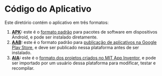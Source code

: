 # Código do Aplicativo

Este diretório contém o aplicativo em três formatos:

 1. **[APK](jogo_da_velha.apk):** este é o [formato
    padrão](https://developer.android.com/studio/intro/index.html?hl=pt-br)
    para pacotes de software em dispositivos Android, e pode ser instalado
    diretamente.
 2. **[AAB](jogo_da_velha.aab):** este é o formato padrão para [publicação de
    aplicativos na Google Play
    Store](https://developer.android.com/guide/app-bundle), e deve ser
    publicado nessa plataforma antes de ser instalado.
 3. **[AIA](jogo_da_velha.aia):** este é o [formato dos projetos criados no MIT
    App Inventor](https://appinventor.mit.edu/explore/ai2/share), e pode ser
    importado por um usuário dessa plataforma para modificar, testar e
    recompilar.
